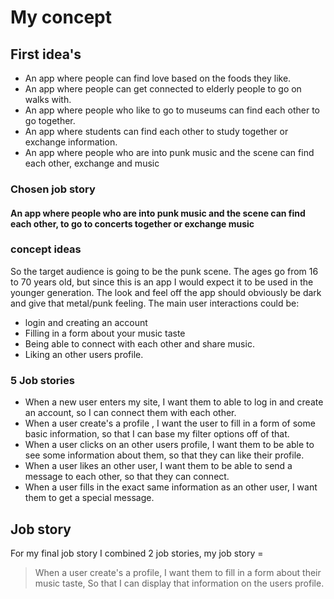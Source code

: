 # My concept

## First idea's

- An app where people can find love based on the foods they like.
- An app where people can get connected to elderly people to go on walks with.
- An app where people who like to go to museums can find each other to go together.
- An app where students can find each other to study together or exchange information.
- An app where people who are into punk music and the scene can find each other, exchange and music

### Chosen job story

#### An app where people who are into punk music and the scene can find each other, to go to concerts together or exchange music

### concept ideas

So the target audience is going to be the punk scene. The ages go from 16 to 70 years old, but since this is an app I would expect it to be used in the younger generation. The look and feel off the app should obviously be dark and give that metal/punk feeling. The main user interactions could be:

- login and creating an account
- Filling in a form about your music taste
- Being able to connect with each other and share music.
- Liking an other users profile.


### 5 Job stories

- When a new user enters my site, I want them to able to log in and create an account, so I can connect them with each other.
- When a user create's a profile , I want the user to fill in a form of some basic information, so that I can base my filter options off of that.
- When a user clicks on an other users profile, I want them to be able to see some information about them, so that they can like their profile.
- When a user likes an other user, I want them to be able to send a message to each other, so that they can connect.
- When a user fills in the exact same information as an other user, I want them to get a special message.

## Job story

For my final job story I combined 2 job stories, my job story =
> When a user create's a profile, I want them to fill in a form about their music taste, So that I can display that information on the users profile.

